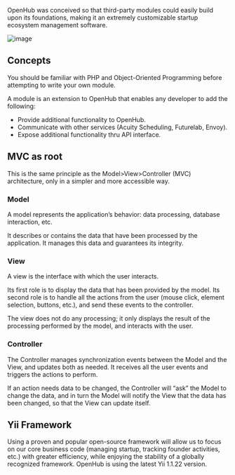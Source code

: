 OpenHub was conceived so that third-party modules could easily build upon its foundations, making it an extremely customizable startup ecosystem management software.

![image](https://user-images.githubusercontent.com/5336690/72774597-225b2f80-3c46-11ea-9548-2dbe5b97cc7f.png)

## Concepts
You should be familiar with PHP and Object-Oriented Programming before attempting to write your own module.

A module is an extension to OpenHub that enables any developer to add the following:

  * Provide additional functionality to OpenHub.
  * Communicate with other services (Acuity Scheduling, Futurelab, Envoy).
  * Expose additional functionality thru API interface.

## MVC as root
This is the same principle as the Model>View>Controller (MVC) architecture, only in a simpler and more accessible way.

### Model
A model represents the application’s behavior: data processing, database interaction, etc.

It describes or contains the data that have been processed by the application. It manages this data and guarantees its integrity.

### View
A view is the interface with which the user interacts.

Its first role is to display the data that has been provided by the model. Its second role is to handle all the actions from the user (mouse click, element selection, buttons, etc.), and send these events to the controller.

The view does not do any processing; it only displays the result of the processing performed by the model, and interacts with the user.

###  Controller
The Controller manages synchronization events between the Model and the View, and updates both as needed. It receives all the user events and triggers the actions to perform.

If an action needs data to be changed, the Controller will “ask” the Model to change the data, and in turn the Model will notify the View that the data has been changed, so that the View can update itself.

## Yii Framework
Using a proven and popular open-source framework will allow us to focus on our core business code (managing startup, tracking founder activities, etc.) with greater efficiency, while enjoying the stability of a globally recognized framework. OpenHub is using the latest Yii 1.1.22 version.